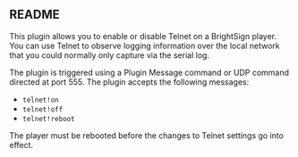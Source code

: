 README
-------

<p>This plugin allows you to enable or disable Telnet on a BrightSign player. You can use Telnet to observe logging information over the local network that you could normally only capture via the serial log.</p> 

<p>The plugin is triggered using a Plugin Message command or UDP command directed at port 555. The plugin accepts the following messages:</p>
<ul>
<li><code>telnet!on</code></li>
<li><code>telnet!off</code></li>
<li><code>telnet!reboot</code></li>
</ul>
<p>The player must be rebooted before the changes to Telnet settings go into effect.</p>
